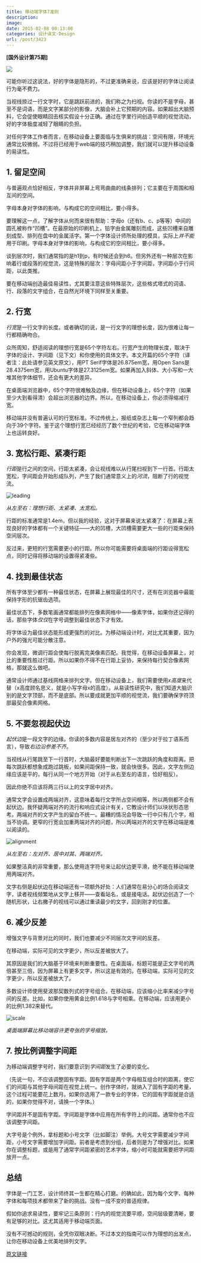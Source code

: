 ```yaml
---
title: 移动端字体7准则
description: 
image: 
date: 2015-02-08 00:13:00
categories: 设计译文-Design
url: /post/3423
---
```


**[国外设计第75期]**

![](http://netdna.webdesignerdepot.com/uploads/2015/02/featured1.jpg)

可能你听过这说法，好的字体是隐形的，不过更准确来说，应该是好的字体让阅读行为毫不费力。

当视线掠过一行文字时，它是跳跃前进的，我们称之为扫视。你读的不是字母，甚至不是词语，而是文字某部分的影像，大脑会补上它预期的内容。如果超出大脑预料，它会促使眼睛回去核实假设十分正确。通过在字里行间创造平顺的视觉流动，好的字体极度减轻了眼睛的负担。

对任何字体工作者而言，在移动设备上要面临与生俱来的挑战：空间有限，环境光通常比较微弱。不过将已经用于web端的技巧稍加调整，我们就可以提升移动设备的易读性。

## 1. 留足空间

与普遍观点恰好相反，字体并非屏幕上弯弯曲曲的线条排列；它主要在于周围和相互间的空间。

字母本身对字体的影响，与构成它的空间相比，要小得多。

要理解这一点，了解字体从何而来很有帮助：字母o（还有b、c、p等等）中间的圆孔被称作“凹槽”。在最原始的印刷机上，铅字由金属雕刻而成，这些凹槽来自雕刻成型、排列在盘中的金属活字。第一个字体设计师所处理的模具，实际上*并不能*用于印刷。字母本身对字体的影响，与构成它的空间相比，要小得多。

谈到层次时，我们通常指的是h1到p，有时候还会到h6。但另外还有一种层次在影响着行或段落的视觉流，这是特殊的层次：字母间距小于字间距，字间距小于行间距，以此类推。

要在移动端创造最佳易读性，尤其要注意这些特殊层次，这些格式塔式的词语、行、段落的文字组合，在自然光环境下同样至关重要。

## 2. 行宽

*行宽*是一行文字的长度。或者确切的说，是一行文字的理想长度，因为很难让每一行都精确吻合。

众所周知，舒适阅读的理想行宽是65个字符左右。行宽产生的物理长度，取决于字体的设计、字间距（见下文）和你使用的具体文字。本文开篇的65个字符（译者注：此处请参见英文原文），用PT Serif字体是26.875em宽，用Open Sans是28.4375em宽，用Ubuntu字体是27.3125em宽。如果再加入斜体、大小写和一大堆其他字体细节，还会有更大的差异。

在桌面端浏览器中，65个字符很难触及边缘，但在移动设备上，65个字符（如果至少大到看得清）会超出浏览器的边界。所以，在移动设备上，你必须得缩减行宽。

移动端并没有普遍认可的行宽标准。不过传统上，报纸或杂志上每一个窄列都会趋向于39个字符。鉴于这个理想行宽已经经历了数个世纪的考验，它在移动端字体上也运转良好。

## 3. 宽松行距、紧凑行距

*行距*是行之间的空间，行距太紧凑，会让视线难以从行尾扫视到下一行首。行距太宽松，字间距会开始形成队列，产生了我们通常意义上的*河流*，阻断了行的视觉流。

![leading](http://netdna.webdesignerdepot.com/uploads/2015/02/leading.jpg "7 simple rules for mobile typography photo")

*从左至右：理想行距、太紧凑、太宽松。*

行距的标准通常是1.4em，但以我的经验，这对于屏幕来说太紧凑了：在屏幕上表现良好的字体都有一个关键特征——大的凹槽，大凹槽需要更大一些的行距来保持空间层次。

反过来，更短的行宽需要更小的行距。所以你可能需要将桌面端的行距设得宽松点，同时记得将移动端的设置得紧凑些。

## 4. 找到最佳状态

所有字体至少都有一种最佳状态，在屏幕上展现最佳的尺寸，还有在浏览器中最能保持字形的抗锯齿选项。

最佳状态下，多数笔画通常都能排列在像素网格中——像素字体，如果你还记得的话，那些字体*仅仅*在字号调整到最佳状态下才有效。

将字体设为最佳状态能形成更强烈的对比。为移动端设计时，对比尤其重要，因为户外的强光可能分散注意。

你会发现，微调行距会使每行脱离完美像素匹配。我觉得，在移动设备屏幕上，对比的重要性胜过行距。所以如果你不得不在行距上妥协，来保持每行契合像素网格，那就这么做吧。

通常设计师通过基线网格来排列文字。但在移动设备上，我们需要使用*x高度*来代替（x高度顾名思义，就是小写字母x的高度）。从易读性研究中，我们知道大脑识别的是文字顶部，而不是底部。所以要成就更加平顺的视觉流，我们要确保字符顶部最契合像素网格。

## 5. 不要忽视起伏边

*起伏边*是一段文字的边缘。你读的多数内容是居左对齐的（至少对于拉丁语系而言），导致*右边沿参差不齐*。

当视线从行尾跳至下一行首时，大脑最好要能判断出下一次跳跃的角度和距离。把每次跳跃都想象成跑过跳板，如果间距保持一致，就会快很多。因此，文字左侧边缘应该是平的，每行从同一个地方开始（对于从右至左的语言，恰好相反）。

因此你绝不应该将两三行以上的文字居中对齐。

通常文字会设置成两端对齐，这意味着每行文字所占空间相等，所以两侧都不会有起伏边。我怀疑两端对齐的流行和响应式设计有关，它教设计师们以块状形态思考。两端对齐的文字产生的留白不统一。最糟的情况会导致一行中只有几个字，相当不协调。更窄的行宽会加重两端对齐的问题，所以两端对齐的文字在移动端是难以阅读的。

![alignment](http://netdna.webdesignerdepot.com/uploads/2015/02/alignment.jpg "7 simple rules for mobile typography photo")

*从左至右：左对齐、居中对其、两端对齐。*

如果整洁真的非常重要，那么使用连字符号来让起伏边更平滑，绝不能在移动端使用两端对齐。

文字右侧是起伏边在移动端还有一项额外好处：人们通常在易分心的场合阅读文字，读者视线频繁地从文字上移开——查看站名，或是接电话。起伏边创造了一个随机形状，让右撇子的视线可以通过重读最少的文字，回到刚才的位置。

## 6. 减少反差

增强文字与背景对比的同时，我们也要减少不同层次文字间的反差。

在移动端，实际可见的文字更少，所以反差被放大了。

其原因是我们的大脑基于环境来判断重要性。在桌面端，标题可能是正文字号的两倍甚至三倍，因为屏幕上有更多文字，所以这是有效的。在移动端，实际可见的文字更少，所以反差被放大了。

多数设计师使用斐波那契数列式的字号组合。在移动端，应该缩小比率来减少字号间的反差。比如，如果你使用黄金比例1.618与字号相乘。在移动端，应该用更小的比例1.382来替代。

![scale](http://netdna.webdesignerdepot.com/uploads/2015/02/scale.jpg "7 simple rules for mobile typography photo")

*桌面端屏幕比移动端容许更夸张的字号缩放。*

## 7. 按比例调整字间距

为移动端调整字号时，我们要意识到*字间距*发生了必要的变化。

（先说一句，不应该调整固有字距。固有字距是两个字母相互组合时的距离，使它们的间距与其他字母间距在视觉上统一。创作字体时，就纳入了固有字距的考量，这个过程可能要花上数月。如果你选用了一款专业的字体，它的固有字距就是合适的，如果你觉得不对，请换一个字体。）

字间距并不是固有字距。字间距是字体中应用在所有字符上的间距。通常你也不应该调整字间距。

大字号是个例外，拿标题和小号文字（比如脚注）举例。大号文字需要减少字间距，小号文字需要增加字间距。前者是考虑到分组，后者则是为了增强对比。如果你在调整标题，或是用了通常字间距紧密的艺术字体，缩小时可能就需要把字间距放开一点。

## 总结

字体是一门工艺，设计师终其一生都在精心打磨。的确如此，因为每个文字、每种字体和每项技术都带来了新的挑战。没有一成不变的普适规律。

假如你追求易读性，要牢记三条原则：行内的视觉流要平顺，空间层级要清晰，要有足够的对比。这尤其适用于移动端页面。

没有不可撼动的规则，全凭你双眼决断。不过本文的指南可以作为理想的出发点，让你在移动设备上优美地排列文字。

[原文链接](http://www.webdesignerdepot.com/2015/02/7-simple-rules-for-mobile-typography/)